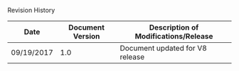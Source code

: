 ﻿ 

Revision History

  
| Date | Document Version | Description of Modifications/Release |
| --- | --- | --- |
| 09/19/2017 | 1.0 | Document updated for V8 release |
